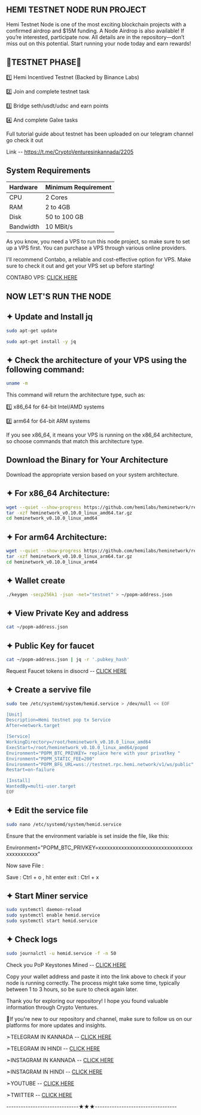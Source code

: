 ## HEMI TESTNET NODE RUN PROJECT 
Hemi Testnet Node is one of the most exciting blockchain projects with a confirmed airdrop and $15M funding. A Node Airdrop is also available! If you’re interested, participate now. All details are in the repository—don’t miss out on this potential. Start running your node today and earn rewards!


## 🔶TESTNET PHASE🔶 ##

1️⃣ Hemi Incentived Testnet (Backed by Binance Labs)

2️⃣ Join and complete testnet task

3️⃣ Bridge seth/usdt/udsc and earn points

4️⃣ And complete Galxe tasks

Full tutorial guide about testnet has been uploaded on our 
telegram channel go check it out

Link -- https://t.me/CryptoVenturesinkannada/2205


## System Requirements


| Hardware | Minimum Requirement  |
| :-------- | :------- |
|CPU| 2 Cores |
|RAM| 	2 to 4GB  |
|Disk| 50 to 100 GB |
|Bandwidth| 10 MBit/s |


As you know, you need a VPS to run this node project, so make sure to set up a VPS first. You can purchase a VPS through various online providers.

I'll recommend Contabo, a reliable and cost-effective option for VPS. Make sure to check it out and get your VPS set up before starting!

CONTABO VPS: [CLICK HERE](https://my.contabo.com/account/login)

## NOW LET'S RUN THE NODE




## ✦ Update and Install jq

```bash
sudo apt-get update
```
```bash
sudo apt-get install -y jq
```

## ✦ Check the architecture of your VPS using the following command:

```bash
uname -m
```

This command will return the architecture type, such as:

1️⃣ x86_64 for 64-bit Intel/AMD systems

2️⃣ arm64 for 64-bit ARM systems

If you see x86_64, it means your VPS is running on the x86_64 architecture, so choose commands that match this architecture type.

## Download the Binary for Your Architecture

Download the appropriate version based on your system architecture.

## ✦ For x86_64 Architecture:

```bash
wget --quiet --show-progress https://github.com/hemilabs/heminetwork/releases/download/v0.10.0/heminetwork_v0.10.0_linux_amd64.tar.gz -O heminetwork_v0.10.0_linux_amd64.tar.gz
tar -xzf heminetwork_v0.10.0_linux_amd64.tar.gz
cd heminetwork_v0.10.0_linux_amd64
```

## ✦ For arm64 Architecture:

```bash
wget --quiet --show-progress https://github.com/hemilabs/heminetwork/releases/download/v0.10.0/heminetwork_v0.10.0_linux_arm64.tar.gz -O heminetwork_v0.10.0_linux_arm64.tar.gz
tar -xzf heminetwork_v0.10.0_linux_arm64.tar.gz
cd heminetwork_v0.10.0_linux_arm64
```

## ✦ Wallet create

```bash
./keygen -secp256k1 -json -net="testnet" > ~/popm-address.json
```

## ✦ View Private Key and address

```bash
cat ~/popm-address.json
```

## ✦ Public Key for faucet

```bash
cat ~/popm-address.json | jq -r '.pubkey_hash'
```

Request Faucet tokens in disocrd -- [CLICK HERE](https://discord.gg/hemixyz)

## ✦ Create a servive file

```bash
sudo tee /etc/systemd/system/hemid.service > /dev/null << EOF

[Unit]
Description=Hemi testnet pop tx Service
After=network.target

[Service]
WorkingDirectory=/root/heminetwork_v0.10.0_linux_amd64
ExecStart=/root/heminetwork_v0.10.0_linux_amd64/popmd
Environment="POPM_BTC_PRIVKEY= replace here with your privatkey "
Environment="POPM_STATIC_FEE=200"
Environment="POPM_BFG_URL=wss://testnet.rpc.hemi.network/v1/ws/public"
Restart=on-failure

[Install]
WantedBy=multi-user.target
EOF
```
## ✦ Edit the service file

```bash
sudo nano /etc/systemd/system/hemid.service
```
Ensure that the environment variable is set inside the file, like this:

Environment="POPM_BTC_PRIVKEY=xxxxxxxxxxxxxxxxxxxxxxxxxxxxxxxxxxxxxxxxxxxx"

Now save File :

Save : Ctrl + o , hit enter exit : Ctrl + x

## ✦ Start Miner service

```bash
sudo systemctl daemon-reload
sudo systemctl enable hemid.service
sudo systemctl start hemid.service
```

## ✦ Check logs

```bash
sudo journalctl -u hemid.service -f -n 50
```
Check you PoP Keystones Mined -- [CLICK HERE](https://testnet.popstats.hemi.network/)

Copy your wallet address and paste it into the link above to check if your node is running correctly. The process might take some time, typically between 1 to 3 hours, so be sure to check again later.

Thank you for exploring our repository! I hope you found valuable information through Crypto Ventures. 

📌If you're new to our repository and channel, make sure to follow us on our platforms for more updates and insights.

➣TELEGRAM IN KANNADA -- [CLICK HERE](https://t.me/CryptoVenturesinkannada)

➣TELEGRAM IN HINDI -- [CLICK HERE](https://t.me/CryptoVenturesinhindi)

➣INSTAGRAM IN KANNADA -- [CLICK HERE](https://www.instagram.com/cryptoventures_in_kannada?utm_source=qr&igsh=MXRjY2x0Y2lsMmJicg==)

➣INSTAGRAM IN HINDI -- [CLICK HERE](https://www.instagram.com/cryptoventuresinhindi?utm_source=qr&igsh=MXc1ZXNtdzJ0ZzFubw==)

➣YOUTUBE -- [CLICK HERE](https://youtube.com/@cryptoventures7723?si=Ym2bBsdz6HiLQQ2_)

➣TWITTER -- [CLICK HERE](https://x.com/SHASHI522004)

------------------------------★★★----------------------------------





















